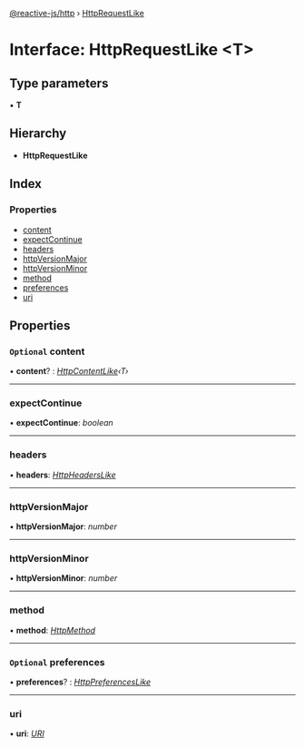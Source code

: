 [@reactive-js/http](../README.md) › [HttpRequestLike](httprequestlike.md)

# Interface: HttpRequestLike <**T**>

## Type parameters

▪ **T**

## Hierarchy

* **HttpRequestLike**

## Index

### Properties

* [content](httprequestlike.md#optional-content)
* [expectContinue](httprequestlike.md#expectcontinue)
* [headers](httprequestlike.md#headers)
* [httpVersionMajor](httprequestlike.md#httpversionmajor)
* [httpVersionMinor](httprequestlike.md#httpversionminor)
* [method](httprequestlike.md#method)
* [preferences](httprequestlike.md#optional-preferences)
* [uri](httprequestlike.md#uri)

## Properties

### `Optional` content

• **content**? : *[HttpContentLike](httpcontentlike.md)‹T›*

___

###  expectContinue

• **expectContinue**: *boolean*

___

###  headers

• **headers**: *[HttpHeadersLike](httpheaderslike.md)*

___

###  httpVersionMajor

• **httpVersionMajor**: *number*

___

###  httpVersionMinor

• **httpVersionMinor**: *number*

___

###  method

• **method**: *[HttpMethod](../enums/httpmethod.md)*

___

### `Optional` preferences

• **preferences**? : *[HttpPreferencesLike](httppreferenceslike.md)*

___

###  uri

• **uri**: *[URI](uri.md)*
